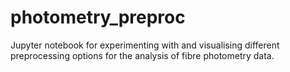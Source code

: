 # photometry_preproc
Jupyter notebook for experimenting with and visualising different preprocessing options for the analysis of fibre photometry data.
